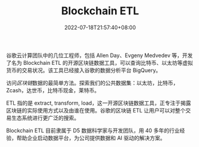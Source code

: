 ﻿---
weight: 
title: "Blockchain ETL"
description: "谷歌云计算团队中的几位工程师，包括 Allen Day、Evgeny Medvedev 等，开发了名为 Blockchain ETL 的开源区块链数据工具，可以查询比特币、以太坊等虚拟货币的交易状况"
date: 2022-07-18T21:57:40+08:00
lastmod: 2022-07-18T16:45:40+08:00
draft: false
authors: ["MineW"]
featuredImage: "blockchain-etl.jpg"
link: "http://blockchainetl.io/"
tags: ["数据分析","Blockchain ETL"]
categories: ["navigation"]
navigation: ["数据分析"]
lightgallery: true
toc: true
pinned: false
recommend: false
recommend1: false
---
谷歌云计算团队中的几位工程师，包括 Allen Day、Evgeny Medvedev 等，开发了名为 Blockchain ETL 的开源区块链数据工具，可以查询比特币、以太坊等虚拟货币的交易状况。该工具已经接入谷歌的数据分析平台 BigQuery。

‎访问‎*‎区块链‎*‎数据的最简单方法。探索我们的公共数据集：以太坊，比特币，Zcash，达世币，比特币现金，莱特币。‎

ETL 指的是 extract, transform, load，这一开源区块链数据工具，正专注于揭露区块链的实际使用方式以及由谁在使用。谷歌的区块链 ETL 让用户可以对整个交易生态系统进行更广泛的搜索。

Blockchain ETL 目前隶属于 D5 数据科学家与开发团队，用 40 多年的行业经验，帮助企业启动数据平台，为公司提供数据和 AI 驱动的解决方案。